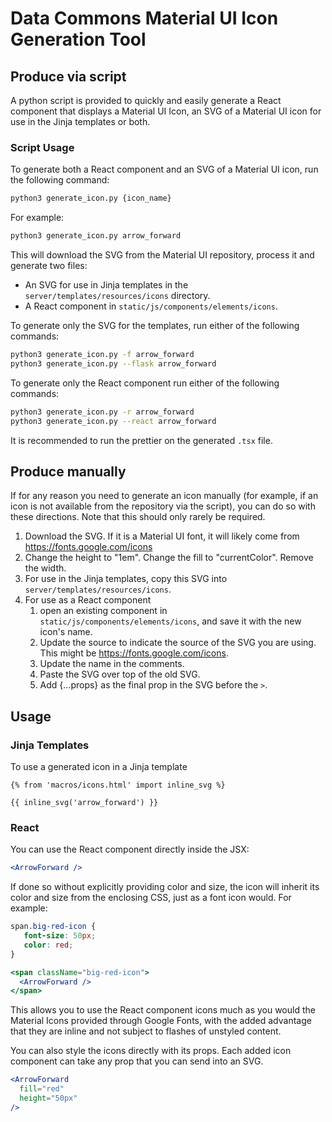 # Data Commons Material UI Icon Generation Tool

## Produce via script

A python script is provided to quickly and easily generate a React component
that displays a Material UI Icon, an SVG of a Material UI icon for use in the 
Jinja templates or both.

### Script Usage

To generate both a React component and an SVG of a Material UI icon, run the
following command:

```bash
python3 generate_icon.py {icon_name}
````

For example:

```bash
python3 generate_icon.py arrow_forward
````

This will download the SVG from the Material UI repository, process it and 
generate two files:
- An SVG for use in Jinja templates in the `server/templates/resources/icons`
  directory. 
- A React component in `static/js/components/elements/icons`.

To generate only the SVG for the templates, run either of the following commands:

```bash
python3 generate_icon.py -f arrow_forward
python3 generate_icon.py --flask arrow_forward
```

To generate only the React component run either of the following commands:

```bash
python3 generate_icon.py -r arrow_forward
python3 generate_icon.py --react arrow_forward
```

It is recommended to run the prettier on the generated `.tsx` file.

## Produce manually

If for any reason you need to generate an icon manually (for example, if an icon
is not available from the repository via the script), you can do so with these
directions. Note that this should only rarely be required.
1. Download the SVG. If it is a Material UI font, it will likely come from
   https://fonts.google.com/icons
2. Change the height to "1em". Change the fill to "currentColor". Remove the width.
3. For use in the Jinja templates, copy this SVG into `server/templates/resources/icons`.
4. For use as a React component
   1. open an existing component in `static/js/components/elements/icons`, and save it
      with the new icon's name.
   2. Update the source to indicate the source of the SVG you are using. This might
      be https://fonts.google.com/icons.
   3. Update the name in the comments.
   4. Paste the SVG over top of the old SVG.
   5. Add {...props} as the final prop in the SVG before the `>`.

## Usage

### Jinja Templates

To use a generated icon in a Jinja template

```
{% from 'macros/icons.html' import inline_svg %}

{{ inline_svg('arrow_forward') }}
```

### React

You can use the React component directly inside the JSX:

```jsx
<ArrowForward />
```

If done so without explicitly providing color and size, the icon
will inherit its color and size from the enclosing CSS, just as a 
font icon would. For example:

```css
span.big-red-icon {
   font-size: 50px;
   color: red;
}
```
```jsx
<span className="big-red-icon">
  <ArrowForward />
</span>
```
This allows you to use the React component icons much as you would the Material
Icons provided through Google Fonts, with the added advantage that they are inline
and not subject to flashes of unstyled content.

You can also style the icons directly with its props. Each added icon 
component can take any prop that you can send into an SVG.

```jsx
<ArrowForward
  fill="red"
  height="50px"
/>
```